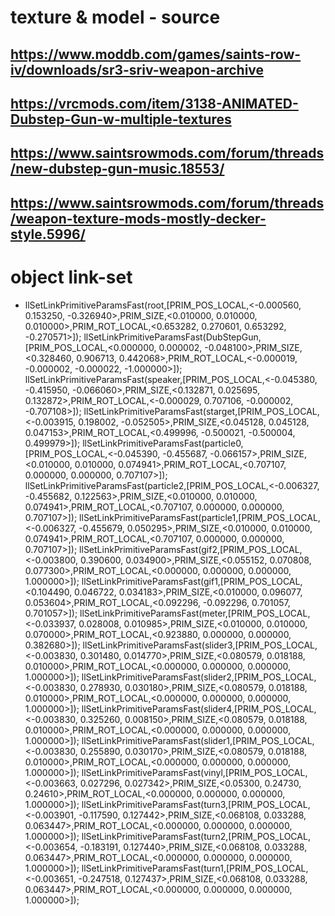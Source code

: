 # texture & model - source

https://www.moddb.com/games/saints-row-iv/downloads/sr3-sriv-weapon-archive
-
https://vrcmods.com/item/3138-ANIMATED-Dubstep-Gun-w-multiple-textures
-
https://www.saintsrowmods.com/forum/threads/new-dubstep-gun-music.18553/
-
https://www.saintsrowmods.com/forum/threads/weapon-texture-mods-mostly-decker-style.5996/
-



# object link-set

- llSetLinkPrimitiveParamsFast(root,[PRIM_POS_LOCAL,<-0.000560, 0.153250, -0.326940>,PRIM_SIZE,<0.010000, 0.010000, 0.010000>,PRIM_ROT_LOCAL,<0.653282, 0.270601, 0.653292, -0.270571>]);
llSetLinkPrimitiveParamsFast(DubStepGun,[PRIM_POS_LOCAL,<0.000000, 0.000002, -0.048100>,PRIM_SIZE,<0.328460, 0.906713, 0.442068>,PRIM_ROT_LOCAL,<-0.000019, -0.000002, -0.000022, -1.000000>]);
llSetLinkPrimitiveParamsFast(speaker,[PRIM_POS_LOCAL,<-0.045380, -0.415950, -0.066060>,PRIM_SIZE,<0.132871, 0.025695, 0.132872>,PRIM_ROT_LOCAL,<-0.000029, 0.707106, -0.000002, -0.707108>]);
llSetLinkPrimitiveParamsFast(starget,[PRIM_POS_LOCAL,<-0.003915, 0.198002, -0.052505>,PRIM_SIZE,<0.045128, 0.045128, 0.047153>,PRIM_ROT_LOCAL,<0.499996, -0.500021, -0.500004, 0.499979>]);
llSetLinkPrimitiveParamsFast(particle0,[PRIM_POS_LOCAL,<-0.045390, -0.455687, -0.066157>,PRIM_SIZE,<0.010000, 0.010000, 0.074941>,PRIM_ROT_LOCAL,<0.707107, 0.000000, 0.000000, 0.707107>]);
llSetLinkPrimitiveParamsFast(particle2,[PRIM_POS_LOCAL,<-0.006327, -0.455682, 0.122563>,PRIM_SIZE,<0.010000, 0.010000, 0.074941>,PRIM_ROT_LOCAL,<0.707107, 0.000000, 0.000000, 0.707107>]);
llSetLinkPrimitiveParamsFast(particle1,[PRIM_POS_LOCAL,<-0.006327, -0.455679, 0.050295>,PRIM_SIZE,<0.010000, 0.010000, 0.074941>,PRIM_ROT_LOCAL,<0.707107, 0.000000, 0.000000, 0.707107>]);
llSetLinkPrimitiveParamsFast(gif2,[PRIM_POS_LOCAL,<-0.003800, 0.390600, 0.034900>,PRIM_SIZE,<0.055152, 0.070808, 0.077300>,PRIM_ROT_LOCAL,<0.000000, 0.000000, 0.000000, 1.000000>]);
llSetLinkPrimitiveParamsFast(gif1,[PRIM_POS_LOCAL,<0.104490, 0.046722, 0.034183>,PRIM_SIZE,<0.010000, 0.096077, 0.053604>,PRIM_ROT_LOCAL,<0.092296, -0.092296, 0.701057, 0.701057>]);
llSetLinkPrimitiveParamsFast(meter,[PRIM_POS_LOCAL,<-0.033937, 0.028008, 0.010985>,PRIM_SIZE,<0.010000, 0.010000, 0.070000>,PRIM_ROT_LOCAL,<0.923880, 0.000000, 0.000000, 0.382680>]);
llSetLinkPrimitiveParamsFast(slider3,[PRIM_POS_LOCAL,<-0.003830, 0.301480, 0.014770>,PRIM_SIZE,<0.080579, 0.018188, 0.010000>,PRIM_ROT_LOCAL,<0.000000, 0.000000, 0.000000, 1.000000>]);
llSetLinkPrimitiveParamsFast(slider2,[PRIM_POS_LOCAL,<-0.003830, 0.278930, 0.030180>,PRIM_SIZE,<0.080579, 0.018188, 0.010000>,PRIM_ROT_LOCAL,<0.000000, 0.000000, 0.000000, 1.000000>]);
llSetLinkPrimitiveParamsFast(slider4,[PRIM_POS_LOCAL,<-0.003830, 0.325260, 0.008150>,PRIM_SIZE,<0.080579, 0.018188, 0.010000>,PRIM_ROT_LOCAL,<0.000000, 0.000000, 0.000000, 1.000000>]);
llSetLinkPrimitiveParamsFast(slider1,[PRIM_POS_LOCAL,<-0.003830, 0.255890, 0.030170>,PRIM_SIZE,<0.080579, 0.018188, 0.010000>,PRIM_ROT_LOCAL,<0.000000, 0.000000, 0.000000, 1.000000>]);
llSetLinkPrimitiveParamsFast(vinyl,[PRIM_POS_LOCAL,<-0.003663, 0.027296, 0.027342>,PRIM_SIZE,<0.05300, 0.24730, 0.24610>,PRIM_ROT_LOCAL,<0.000000, 0.000000, 0.000000, 1.000000>]);
llSetLinkPrimitiveParamsFast(turn3,[PRIM_POS_LOCAL,<-0.003901, -0.117590, 0.127442>,PRIM_SIZE,<0.068108, 0.033288, 0.063447>,PRIM_ROT_LOCAL,<0.000000, 0.000000, 0.000000, 1.000000>]);
llSetLinkPrimitiveParamsFast(turn2,[PRIM_POS_LOCAL,<-0.003654, -0.183191, 0.127440>,PRIM_SIZE,<0.068108, 0.033288, 0.063447>,PRIM_ROT_LOCAL,<0.000000, 0.000000, 0.000000, 1.000000>]);
llSetLinkPrimitiveParamsFast(turn1,[PRIM_POS_LOCAL,<-0.003651, -0.247518, 0.127437>,PRIM_SIZE,<0.068108, 0.033288, 0.063447>,PRIM_ROT_LOCAL,<0.000000, 0.000000, 0.000000, 1.000000>]);


